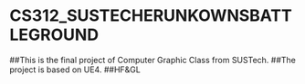 # CS312_SUSTECHERUNKOWNSBATTLEGROUND
##This is the final project of Computer Graphic Class from SUSTech.
##The project is based on UE4.
##HF&GL
